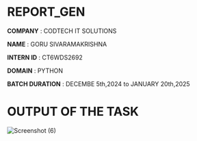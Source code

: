 # REPORT_GEN

**COMPANY** : CODTECH IT SOLUTIONS

**NAME** : GORU SIVARAMAKRISHNA

**INTERN ID** : CT6WDS2692

**DOMAIN** : PYTHON

**BATCH DURATION** : DECEMBE 5th,2024 to JANUARY 20th,2025

# OUTPUT OF THE TASK

![Screenshot (6)](https://github.com/user-attachments/assets/5f175f63-fdc3-4e1c-8351-cd900f0c197c)
